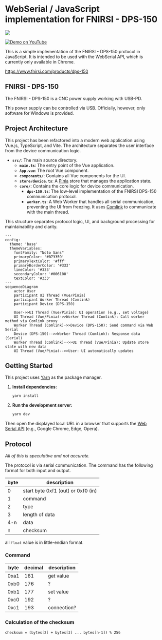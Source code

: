 WebSerial / JavaScript implementation for FNIRSI - DPS-150
=========================================================

<img src="./docs/demo.png">

[![Demo on YouTube](https://img.youtube.com/vi/_RqsPEhD9YM/0.jpg)](https://www.youtube.com/watch?v=_RqsPEhD9YM )


This is a simple implementation of the FNIRSI - DPS-150 protocol in JavaScript. It is intended to be used with the WebSerial API, which is currently only available in Chrome.

https://www.fnirsi.com/products/dps-150

## FNIRSI - DPS-150

The FNIRSI - DPS-150 is a CNC power supply working with USB-PD.

This power supply can be controlled via USB. Officially, however, only software for Windows is provided.

## Project Architecture

This project has been refactored into a modern web application using Vue.js, TypeScript, and Vite. The architecture separates the user interface from the device communication logic.

-   **`src/`**: The main source directory.
    -   **`main.ts`**: The entry point of the Vue application.
    -   **`App.vue`**: The root Vue component.
    -   **`components/`**: Contains all Vue components for the UI.
    -   **`store/device.ts`**: A [Pinia](https://pinia.vuejs.org/) store that manages the application state.
    -   **`core/`**: Contains the core logic for device communication.
        -   **`dps-150.ts`**: The low-level implementation of the FNIRSI DPS-150 communication protocol.
        -   **`worker.ts`**: A Web Worker that handles all serial communication, preventing the UI from freezing. It uses [Comlink](https://github.com/GoogleChromeLabs/comlink) to communicate with the main thread.

This structure separates protocol logic, UI, and background processing for maintainability and clarity.

```mermaid
---
config:
  theme: 'base'
  themeVariables:
    fontFamily: "Noto Sans"
    primaryColor: '#073359'
    primaryTextColor: '#fff'
    primaryBorderColor: '#333'
    lineColor: '#333'
    secondaryColor: '#006100'
    textColor: '#333'
---
sequenceDiagram
    actor User
    participant UI Thread (Vue/Pinia)
    participant Worker Thread (Comlink)
    participant Device (DPS-150)

    User->>UI Thread (Vue/Pinia): UI operation (e.g., set voltage)
    UI Thread (Vue/Pinia)->>Worker Thread (Comlink): Call worker method via Comlink proxy
    Worker Thread (Comlink)->>Device (DPS-150): Send command via Web Serial
    Device (DPS-150)-->>Worker Thread (Comlink): Response data (Serial)
    Worker Thread (Comlink)-->>UI Thread (Vue/Pinia): Update store state with new data
    UI Thread (Vue/Pinia)-->>User: UI automatically updates
```

## Getting Started

This project uses [Yarn](https://yarnpkg.com/) as the package manager.

1.  **Install dependencies:**
    ```sh
    yarn install
    ```

2.  **Run the development server:**
    ```sh
    yarn dev
    ```

Then open the displayed local URL in a browser that supports the [Web Serial API](https://developer.mozilla.org/en-US/docs/Web/API/Web_Serial_API) (e.g., Google Chrome, Edge, Opera).

## Protocol

*All of this is speculative and not accurate.*

The protocol is via serial communication. The command has the following format for both input and output.


| byte | description |
|------|-------------|
|    0 | start byte 0xf1 (out) or 0xf0 (in) |
|    1 | command |
|    2 | type |
|    3 | length of data |
|  4-n | data |
|    n | checksum |

all `float` value is in little-endian format.

### Command

| byte | decimal | description |
|------|---------|-------------|
| 0xa1 |     161 | get value   |
| 0xb0 |     176 | ?           |
| 0xb1 |     177 | set value |
| 0xc0 |     192 | ? |
| 0xc1 |     193 | connection? |


### Calculation of the checksum

```
checksum = (bytes[2] + bytes[3] ... bytes[n-1]) % 256
```

